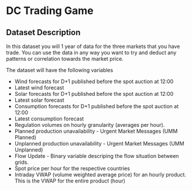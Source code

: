 # DC Trading Game


## Dataset Description
In this dataset you will 1 year of data for the three markets that you have trade. You can use the data in any way you want to try and deduct any patterns or correlation towards the market price. 

The dataset will have the following variables
- Wind forecasts for D+1 published before the spot auction at 12:00
- Latest wind forecast
- Solar forecasts for D+1 published before the spot auction at 12:00
- Latest solar forecast
- Consumption forecasts for D+1 published before the spot auction at 12:00
- Latest consumption forecast
- Regulation volumes on hourly granularity (averages per hour).
- Planned production unavailability -  Urgent Market Messages (UMM Planned)
- Unplanned production unavailability - Urgent Market Messages (UMM Unplanned)
- Flow Update - Binary variable descriping the flow situation between grids.
- Spot price per hour for the respective countries
- Intraday VWAP (volume weighted average price) for an hourly product. This is the VWAP for the entire product (hour)

